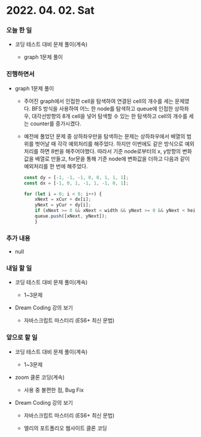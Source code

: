 # 2022. 04. 02. Sat

### 오늘 한 일

- 코딩 테스트 대비 문제 풀이(계속)

  - graph 1문제 풀이

### 진행하면서

- graph 1문제 풀이

  - 주어진 graph에서 인접한 cell을 탐색하여 연결된 cell의 개수를 세는 문제였다. BFS 방식을 사용하여 어느 한 node를 탐색하고 queue에 인접한 상하좌우, 대각선방향의 8개 cell을 넣어 탐색할 수 있는 한 탐색하고 cell의 개수를 세는 counter를 증가시켰다.

  - 예전에 풀었던 문제 중 상하좌우만을 탐색하는 문제는 상하좌우에서 배열의 범위를 벗어날 때 각각 예외처리를 해주었다. 하지만 이번에도 같은 방식으로 예외처리를 하면 8번을 해주어야했다. 따라서 기준 node로부터의 x, y방향의 변화값을 배열로 만들고, for문을 통해 기준 node에 변화값을 더하고 다음과 같이 예외처리를 한 번에 해주었다.

    ```JavaScript
    const dy = [-1, -1, -1, 0, 0, 1, 1, 1];
    const dx = [-1, 0, 1, -1, 1, -1, 0, 1];

    for (let i = 0; i < 8; i++) {
        xNext = xCur + dx[i];
        yNext = yCur + dy[i];
        if (xNext >= 0 && xNext < width && yNext >= 0 && yNext < height) {
        queue.push([xNext, yNext]);
        }
    ```

### 추가 내용

- null

### 내일 할 일

- 코딩 테스트 대비 문제 풀이(계속)

  - 1~3문제

- Dream Coding 강의 보기

  - 자바스크립트 마스터리 (ES6+ 최신 문법)

### 앞으로 할 일

- 코딩 테스트 대비 문제 풀이(계속)

  - 1~3문제

- zoom 클론 코딩(계속)

  - 사용 중 불편한 점, Bug Fix

- Dream Coding 강의 보기

  - 자바스크립트 마스터리 (ES6+ 최신 문법)

  - 엘리의 포트폴리오 웹사이트 클론 코딩

<br><br>
